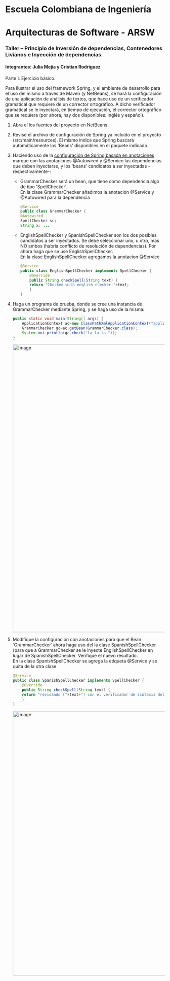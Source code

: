 # Escuela Colombiana de Ingeniería
# Arquitecturas de Software - ARSW
### Taller – Principio de Inversión de dependencias, Contenedores Livianos e Inyección de dependencias.
#### Integrantes: Julia Mejia y Cristian Rodriguez  

Parte I. Ejercicio básico.

Para ilustrar el uso del framework Spring, y el ambiente de desarrollo para el uso del mismo a través de Maven (y NetBeans), se hará la configuración de una aplicación de análisis de textos, que hace uso de un verificador gramatical que requiere de un corrector ortográfico. A dicho verificador gramatical se le inyectará, en tiempo de ejecución, el corrector ortográfico que se requiera (por ahora, hay dos disponibles: inglés y español).

1. Abra el los fuentes del proyecto en NetBeans.

2. Revise el archivo de configuración de Spring ya incluido en el proyecto (src/main/resources). El mismo indica que Spring buscará automáticamente los 'Beans' disponibles en el paquete indicado.

3. Haciendo uso de la [configuración de Spring basada en anotaciones](https://docs.spring.io/spring-boot/docs/current/reference/html/using-boot-spring-beans-and-dependency-injection.html) marque con las anotaciones @Autowired y @Service las dependencias que deben inyectarse, y los 'beans' candidatos a ser inyectadas -respectivamente-:

	* GrammarChecker será un bean, que tiene como dependencia algo de tipo 'SpellChecker'.  
	En la clase GrammarChecker añadimos la anotacion @Service y @Autowired para la dependencia 

		```java
		@Service
		public class GrammarChecker {
		@Autowired
		SpellChecker sc;
		String x; ...
		```

	* EnglishSpellChecker y SpanishSpellChecker son los dos posibles candidatos a ser inyectados. Se debe seleccionar uno, u otro, mas NO ambos (habría conflicto de resolución de dependencias). Por ahora haga que se use EnglishSpellChecker.  
	En la clase EnglishSpellChecker agregamos la anotacion @Service

		```java
		@Service
		public class EnglishSpellChecker implements SpellChecker {
			@Override
			public String checkSpell(String text) {		
			return "Checked with english checker:"+text;
			}
		}
		```
		
 
4.	Haga un programa de prueba, donde se cree una instancia de GrammarChecker mediante Spring, y se haga uso de la misma:

	```java
	public static void main(String[] args) {
		ApplicationContext ac=new ClassPathXmlApplicationContext("applicationContext.xml");
		GrammarChecker gc=ac.getBean(GrammarChecker.class);
		System.out.println(gc.check("la la la "));
	}
	```

 	<img width="908" alt="image" src="https://github.com/juliamejia/Spring_LightweightCont_Annotation-DI_Example/assets/98657146/29ee2d32-4474-4a50-837d-34e9bc18f17d">  

	
5.	Modifique la configuración con anotaciones para que el Bean ‘GrammarChecker‘ ahora haga uso del  la clase SpanishSpellChecker (para que a GrammarChecker se le inyecte EnglishSpellChecker en lugar de  SpanishSpellChecker. Verifique el nuevo resultado.  
   	En la clase SpanishSpellChecker se agrega la etiqueta @Service y se quita de la otra clase  
  	
  	```java
	@Service
	public class SpanishSpellChecker implements SpellChecker {
		@Override
		public String checkSpell(String text) {
		return "revisando ("+text+") con el verificador de sintaxis del espanol";  
		}
	}
	```

   	<img width="835" alt="image" src="https://github.com/juliamejia/Spring_LightweightCont_Annotation-DI_Example/assets/98657146/08acd07b-7b24-4a83-997b-9101c42ab47b">


  	
